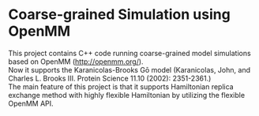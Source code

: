 # Coarse-grained Simulation using OpenMM
This project contains C++ code running coarse-grained model simulations based on OpenMM (http://openmm.org/). <br>
Now it supports the Karanicolas-Brooks Gō model (Karanicolas, John, and Charles L. Brooks III. Protein Science 11.10 (2002): 2351-2361.) <br>
The main feature of this project is that it supports Hamiltonian replica exchange method with highly flexible Hamiltonian by utilizing the flexible OpenMM API.

